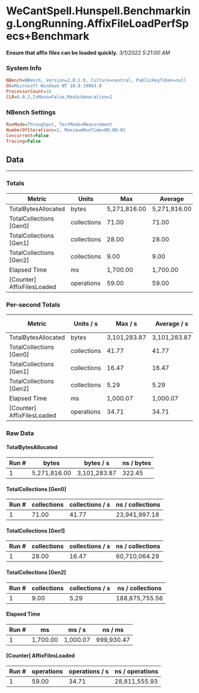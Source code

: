 ﻿# WeCantSpell.Hunspell.Benchmarking.LongRunning.AffixFileLoadPerfSpecs+Benchmark
__Ensure that affix files can be loaded quickly.__
_3/1/2022 5:21:00 AM_
### System Info
```ini
NBench=NBench, Version=2.0.1.0, Culture=neutral, PublicKeyToken=null
OS=Microsoft Windows NT 10.0.19043.0
ProcessorCount=16
CLR=6.0.2,IsMono=False,MaxGcGeneration=2
```

### NBench Settings
```ini
RunMode=Throughput, TestMode=Measurement
NumberOfIterations=1, MaximumRunTime=00:00:01
Concurrent=False
Tracing=False
```

## Data
-------------------

### Totals
|          Metric |           Units |             Max |         Average |             Min |          StdDev |
|---------------- |---------------- |---------------- |---------------- |---------------- |---------------- |
|TotalBytesAllocated |           bytes |    5,271,816.00 |    5,271,816.00 |    5,271,816.00 |            0.00 |
|TotalCollections [Gen0] |     collections |           71.00 |           71.00 |           71.00 |            0.00 |
|TotalCollections [Gen1] |     collections |           28.00 |           28.00 |           28.00 |            0.00 |
|TotalCollections [Gen2] |     collections |            9.00 |            9.00 |            9.00 |            0.00 |
|    Elapsed Time |              ms |        1,700.00 |        1,700.00 |        1,700.00 |            0.00 |
|[Counter] AffixFilesLoaded |      operations |           59.00 |           59.00 |           59.00 |            0.00 |

### Per-second Totals
|          Metric |       Units / s |         Max / s |     Average / s |         Min / s |      StdDev / s |
|---------------- |---------------- |---------------- |---------------- |---------------- |---------------- |
|TotalBytesAllocated |           bytes |    3,101,283.87 |    3,101,283.87 |    3,101,283.87 |            0.00 |
|TotalCollections [Gen0] |     collections |           41.77 |           41.77 |           41.77 |            0.00 |
|TotalCollections [Gen1] |     collections |           16.47 |           16.47 |           16.47 |            0.00 |
|TotalCollections [Gen2] |     collections |            5.29 |            5.29 |            5.29 |            0.00 |
|    Elapsed Time |              ms |        1,000.07 |        1,000.07 |        1,000.07 |            0.00 |
|[Counter] AffixFilesLoaded |      operations |           34.71 |           34.71 |           34.71 |            0.00 |

### Raw Data
#### TotalBytesAllocated
|           Run # |           bytes |       bytes / s |      ns / bytes |
|---------------- |---------------- |---------------- |---------------- |
|               1 |    5,271,816.00 |    3,101,283.87 |          322.45 |

#### TotalCollections [Gen0]
|           Run # |     collections | collections / s |ns / collections |
|---------------- |---------------- |---------------- |---------------- |
|               1 |           71.00 |           41.77 |   23,941,997.18 |

#### TotalCollections [Gen1]
|           Run # |     collections | collections / s |ns / collections |
|---------------- |---------------- |---------------- |---------------- |
|               1 |           28.00 |           16.47 |   60,710,064.29 |

#### TotalCollections [Gen2]
|           Run # |     collections | collections / s |ns / collections |
|---------------- |---------------- |---------------- |---------------- |
|               1 |            9.00 |            5.29 |  188,875,755.56 |

#### Elapsed Time
|           Run # |              ms |          ms / s |         ns / ms |
|---------------- |---------------- |---------------- |---------------- |
|               1 |        1,700.00 |        1,000.07 |      999,930.47 |

#### [Counter] AffixFilesLoaded
|           Run # |      operations |  operations / s | ns / operations |
|---------------- |---------------- |---------------- |---------------- |
|               1 |           59.00 |           34.71 |   28,811,555.93 |



